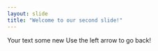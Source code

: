 ```yaml
---
layout: slide
title: "Welcome to our second slide!"
---
```

Your text some new
Use the left arrow to go back!
